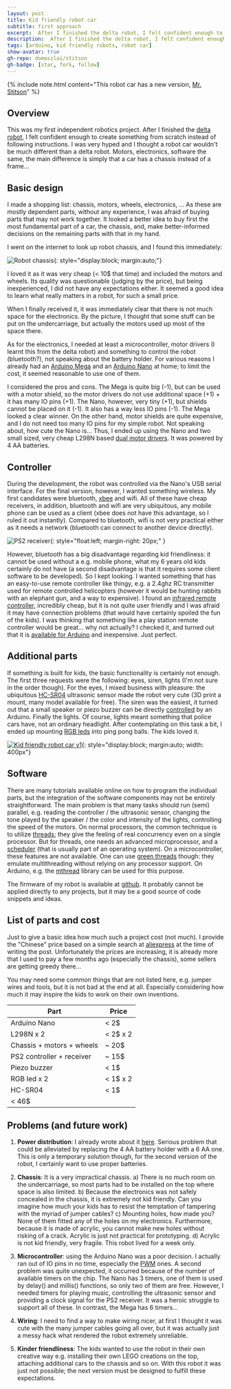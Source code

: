 ```yaml
---
layout: post
title: Kid friendly robot car
subtitle: first approach 
excerpt:  After I finished the delta robot, I felt confident enough to create something from scratch instead of following instructions. I engaged on building a simple robot car in the hope that my kids also find interest in that. This is the story of my first independent DIY project.
description:  After I finished the delta robot, I felt confident enough to create something from scratch instead of following instructions. I engaged on building a simple robot car in the hope that my kids also find interest in that. This is the story of my first independent DIY project.
tags: [arduino, kid friendly robots, robot car]
show-avatar: true
gh-repo: domoszlai/stitson
gh-badge: [star, fork, follow] 
---
```


{% include note.html content="This robot car has a new version, [Mr. Stitson](http://dlacko.org/blog/2016/01/01/mr-stitson-robot-car-with-lego-platform/)" %}

## Overview

This was my first independent robotics project. After I finished the [delta robot](https://dlacko.org/blog/2015/11/04/3d-printer-as-beginners-diy-project/), I felt confident enough to create something from scratch instead of following instructions. I was very hyped and I thought a robot car wouldn't be much different than a delta robot. Motors, electronics, software the same, the main difference is simply that a car has a chassis instead of a frame...

## Basic design

I made a shopping list: chassis, motors, wheels, electronics, ... As these are mostly dependent parts, without any experience, I was afraid of buying parts that may not work together. It looked a better idea to buy first the most fundamental part of a car, the chassis, and, make better-informed decisions on the remaining parts with that in my hand.

I went on the internet to look up robot chassis, and I found this immediately:

![Robot chassis](/img/Robot-Smart-Car-Chassis-Kits-With-Speed-Encoder.jpg){: style="display:block; margin:auto;"} 

I loved it as it was very cheap (< 10$ that time) and included the motors and wheels. Its quality was questionable (judging by the price), but being inexperienced, I did not have any expectations either. It seemed a good idea to learn what really matters in a robot, for such a small price.

When I finally received it, it was immediately clear that there is not much space for the electronics. By the picture, I thought that some stuff can be put on the undercarriage, but actually the motors used up most of the space there.

As for the electronics, I needed at least a microcontroller, motor drivers (I learnt this from the delta robot) and something to control the robot (bluetooth?), not speaking about the battery holder. For various reasons I already had an [Arduino Mega](https://www.arduino.cc/en/Main/arduinoBoardMega) and an [Arduino Nano](https://www.arduino.cc/en/Main/ArduinoBoardNano) at home; to limit the cost, it seemed reasonable to use one of them.

I considered the pros and cons. The Mega is quite big (-1), but can be used with a motor shield, so the motor drivers do not use additional space (+1) + it has many IO pins (+1). The Nano, however, very tiny (+1), but shields cannot be placed on it (-1). It also has a way less IO pins (-1).  The Mega looked a clear winner. On the other hand, motor shields are quite expensive, and I do not need too many IO pins for my simple robot. Not speaking about, how cute the Nano is... Thus, I ended up using the Nano and two small sized, very cheap L298N based [dual motor drivers](http://www.geeetech.com/wiki/index.php/L298N_Motor_Driver_Board). It was powered by 4 AA batteries.

## Controller

During the development, the robot was controlled via the Nano's USB serial interface. For the final version, however,  I wanted something wireless. My first candidates were bluetooth, [xbee](https://en.wikipedia.org/wiki/XBee) and wifi. All of these have cheap receivers, in addition, bluetooth and wifi are very ubiquitous, any mobile phone can be used as a client (xbee does not have this advantage, so I ruled it out instantly). Compared to bluetooth, wifi is not very practical either as it needs a network (bluetooth can connect to another device directly).

![PS2 receiver](/img/ps2_receiver.jpg){: style="float:left; margin-right: 20px;" } 

However, bluetooth has a big disadvantage regarding kid friendliness: it cannot be used without a e.g. mobile phone, what my 6 years old kids certainly do not have (a second disadvantage is that it requires some client software to be developed). So I kept looking. I wanted something that has an easy-to-use  remote controller like thingy, e.g. a 2.4ghz RC transmitter used for remote controlled helicopters (however it would be hunting rabbits with an elephant gun, and a way to expensive). I found an [infrared remote controller](https://www.aliexpress.com/item/Hot-Selling-New-Infrared-IR-Wireless-Remote-Control-Module-Kits-for-arduino-Wholesale/1938571923.html), incredibly cheap, but it is not quite user friendly and I was afraid it may have connection problems (that would have certainly spoiled the fun of the kids). I was thinking that something like a play station remote controller would be great... why not actually? I checked it, and turned out that it is [available for Arduino](http://www.billporter.info/2010/06/05/playstation-2-controller-arduino-library-v1-0/) and inexpensive. Just perfect.

## Additional parts

If something is built for kids, the basic functionality is certainly not enough. The first three requests were the following: eyes, siren, lights (I'm not sure in the order though).  For the eyes, I mixed business with pleasure: the ubiquitous [HC-SR04](http://www.instructables.com/id/Ultrasonic-Range-detector-using-Arduino-and-the-SR/) ultrasonic sensor made the robot very cute (3D print a mount, many model available for free). The siren was the easiest, it turned out that a small speaker or piezo buzzer can be directly [controlled](https://www.arduino.cc/en/Tutorial/toneMelody) by an Arduino. Finally the lights. Of course, lights meant something that police cars have, not an ordinary headlight. After contemplating on this task a bit, I ended up mounting [RGB leds](http://www.instructables.com/id/RGB-LED-Tutorial-using-an-Arduino-RGBL/) into ping pong balls. The kids loved it.

[![Kid friendly robot car v1](/img/car_v1_video.jpg)](https://www.youtube.com/watch?v=BNa8Tkyx3Jo){: style="display:block; margin:auto; width: 400px"} 

## Software

There are many tutorials available online on how to program the individual parts, but the integration of the software components may not be entirely straightforward. The main problem is that many tasks should run (semi) parallel, e.g. reading the controller / the ultrasonic sensor, changing the tone played by the speaker / the color and intensity of the lights, controlling the speed of the motors. On normal processors, the common technique is to utilize [threads](https://en.wikipedia.org/wiki/Thread_(computing)); they give the feeling of real concurrency even on a single processor. But for threads, one needs an advanced microprocessor, and a [scheduler](https://en.wikipedia.org/wiki/Scheduling_(computing)) (that is usually part of an operating system). On a microcontroller, these features are not available. One can use [green threads](https://en.wikipedia.org/wiki/Green_threads) though: they emulate multithreading without relying on any processor support. On Arduino, e.g. the [mthread](https://github.com/jlamothe/mthread) library can be used for this purpose. 

The firmware of my robot is available at [github](https://github.com/domoszlai/robotcar). It probably cannot be applied directly to any projects, but it may be a good source of code snippets and ideas.

## List of parts and cost

Just to give a basic idea how much such a project cost (not much). I provide the "Chinese" price based on a simple search at [aliexpress](http://aliexpress.com/) at the time of writing the post. Unfortunately the prices are increasing, it is already more that I used to pay a few months ago (especially the chassis), some sellers are getting greedy there...

You may need some common things that are not listed here, e.g. jumper wires and tools, but it is not bad at the end at all. Especially considering how much it may inspire the kids to work on their own inventions.

Part | Price
--- | --- 
Arduino Nano | < 2$
L298N x 2 | < 2$ x 2
Chassis + motors + wheels | ~ 20$
PS2 controller + receiver | ~ 15$
Piezo buzzer | < 1$   
RGB led x 2 | < 1$ x 2   
HC-SR04 | < 1$
 | < 46$
   
## Problems (and future work)

1. **Power distribution**: I already wrote about it [here](http://dlacko.org/blog/2015/11/11/how-not-to-power-robot/). Serious problem that could be alleviated by replacing the 4 AA battery holder with a 6 AA one. This is only a temporary solution though, for the second version of the robot, I certainly want to use proper batteries.  

2. **Chassis**: It is a very impractical chassis. a) There is no much room on the undercarriage, so most parts had to be installed on the top where space is also limited. b) Because the electronics was not safely concealed in the chassis, it is extremely not kid friendly. Can you imagine how much your kids has to resist the temptation of tampering with the myriad of jumper cables? c) Mounting holes, how made you? None of them fitted any of the holes on my electronics. Furthermore, because it is made of acrylic, you cannot make new holes without risking of a crack. Acrylic is just not practical for prototyping. d) Acrylic is not kid friendly, very fragile. This robot lived for a week only.

3. **Microcontroller**: using the Arduino Nano was a poor decision. I actually ran out of IO pins in no time, especially the [PWM](http://dlacko.org/blog/2015/11/04/why-pulse-width-modulation-pwm-confusing/) ones. A second problem was quite unexpected, it occurred because of the number of available timers on the chip. The Nano has 3 timers, one of them is used by delay() and millis() functions, so only two of them are free. However, I needed timers for playing music, controlling the ultrasonic sensor and providing  a clock signal for the PS2 receiver.  It was a heroic struggle to support all of these. In contrast, the Mega has 6 timers...

4. **Wiring**: I need to find a way to make wiring nicer, at first I thought it was cute with the many jumper cables going all over, but it was actually just a messy hack what rendered the robot extremely unreliable.

5. **Kinder friendliness**: The kids wanted to use the robot in their own creative way e.g. installing their own LEGO creations on the top, attaching additional cars to the chassis and so on. With this robot it was just not possible; the next version must be designed to fulfill these expectations. 

